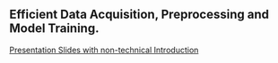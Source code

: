 ## Efficient Data Acquisition, Preprocessing and Model Training.


[Presentation Slides with non-technical Introduction](
https://github.com/le0x99/Parallel-Computing-for-Data-Analysts-and-Social-Scientists/blob/master/as_notebook.ipynb)
